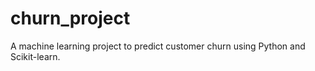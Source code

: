 # churn_project
A machine learning project to predict customer churn using Python and Scikit-learn.
